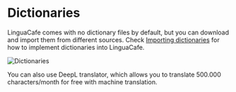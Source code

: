# Dictionaries

LinguaCafe comes with no dictionary files by default, but you can download and import them from different sources. Check [Importing dictionaries](./importing-dictionaries.md) for how to implement dictionaries into LinguaCafe.

![Dictionaries](/GithubImages/LibraryCover.jpg)

You can also use DeepL translator, which allows you to translate 500.000 characters/month for free with machine translation.